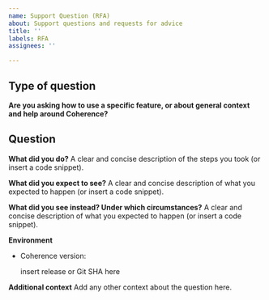 ```yaml
---
name: Support Question (RFA)
about: Support questions and requests for advice
title: ''
labels: RFA
assignees: ''

---
```


<!-- 
Thanks for filing an issue! Before hitting the button, please answer these questions.

Fill in as much of the template below as you can. If you leave out information we can't help you as well as we could.

We will try our best to answer the question, but we also have a slack channel for any other questions.
-->

## Type of question

**Are you asking how to use a specific feature, or about general context and help around Coherence?**

## Question

**What did you do?**
A clear and concise description of the steps you took (or insert a code snippet).

**What did you expect to see?**
A clear and concise description of what you expected to happen (or insert a code snippet).

**What did you see instead? Under which circumstances?**
A clear and concise description of what you expected to happen (or insert a code snippet).


**Environment**
* Coherence version:

  insert release or Git SHA here

**Additional context**
Add any other context about the question here.

